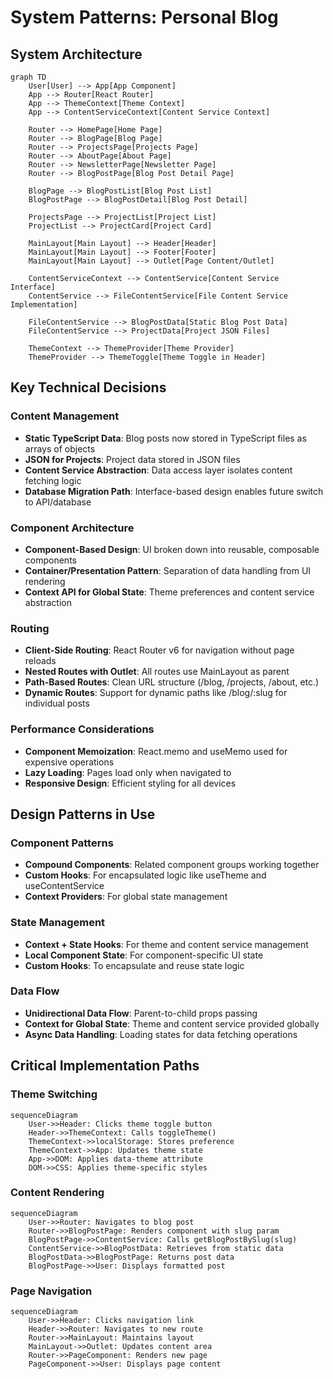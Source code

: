 # System Patterns: Personal Blog

## System Architecture

```mermaid
graph TD
    User[User] --> App[App Component]
    App --> Router[React Router]
    App --> ThemeContext[Theme Context]
    App --> ContentServiceContext[Content Service Context]

    Router --> HomePage[Home Page]
    Router --> BlogPage[Blog Page]
    Router --> ProjectsPage[Projects Page]
    Router --> AboutPage[About Page]
    Router --> NewsletterPage[Newsletter Page]
    Router --> BlogPostPage[Blog Post Detail Page]

    BlogPage --> BlogPostList[Blog Post List]
    BlogPostPage --> BlogPostDetail[Blog Post Detail]

    ProjectsPage --> ProjectList[Project List]
    ProjectList --> ProjectCard[Project Card]

    MainLayout[Main Layout] --> Header[Header]
    MainLayout[Main Layout] --> Footer[Footer]
    MainLayout[Main Layout] --> Outlet[Page Content/Outlet]

    ContentServiceContext --> ContentService[Content Service Interface]
    ContentService --> FileContentService[File Content Service Implementation]

    FileContentService --> BlogPostData[Static Blog Post Data]
    FileContentService --> ProjectData[Project JSON Files]

    ThemeContext --> ThemeProvider[Theme Provider]
    ThemeProvider --> ThemeToggle[Theme Toggle in Header]
```

## Key Technical Decisions

### Content Management

- **Static TypeScript Data**: Blog posts now stored in TypeScript files as arrays of objects
- **JSON for Projects**: Project data stored in JSON files
- **Content Service Abstraction**: Data access layer isolates content fetching logic
- **Database Migration Path**: Interface-based design enables future switch to API/database

### Component Architecture

- **Component-Based Design**: UI broken down into reusable, composable components
- **Container/Presentation Pattern**: Separation of data handling from UI rendering
- **Context API for Global State**: Theme preferences and content service abstraction

### Routing

- **Client-Side Routing**: React Router v6 for navigation without page reloads
- **Nested Routes with Outlet**: All routes use MainLayout as parent
- **Path-Based Routes**: Clean URL structure (/blog, /projects, /about, etc.)
- **Dynamic Routes**: Support for dynamic paths like /blog/:slug for individual posts

### Performance Considerations

- **Component Memoization**: React.memo and useMemo used for expensive operations
- **Lazy Loading**: Pages load only when navigated to
- **Responsive Design**: Efficient styling for all devices

## Design Patterns in Use

### Component Patterns

- **Compound Components**: Related component groups working together
- **Custom Hooks**: For encapsulated logic like useTheme and useContentService
- **Context Providers**: For global state management

### State Management

- **Context + State Hooks**: For theme and content service management
- **Local Component State**: For component-specific UI state
- **Custom Hooks**: To encapsulate and reuse state logic

### Data Flow

- **Unidirectional Data Flow**: Parent-to-child props passing
- **Context for Global State**: Theme and content service provided globally
- **Async Data Handling**: Loading states for data fetching operations

## Critical Implementation Paths

### Theme Switching

```mermaid
sequenceDiagram
    User->>Header: Clicks theme toggle button
    Header->>ThemeContext: Calls toggleTheme()
    ThemeContext->>localStorage: Stores preference
    ThemeContext->>App: Updates theme state
    App->>DOM: Applies data-theme attribute
    DOM->>CSS: Applies theme-specific styles
```

### Content Rendering

```mermaid
sequenceDiagram
    User->>Router: Navigates to blog post
    Router->>BlogPostPage: Renders component with slug param
    BlogPostPage->>ContentService: Calls getBlogPostBySlug(slug)
    ContentService->>BlogPostData: Retrieves from static data
    BlogPostData->>BlogPostPage: Returns post data
    BlogPostPage->>User: Displays formatted post
```

### Page Navigation

```mermaid
sequenceDiagram
    User->>Header: Clicks navigation link
    Header->>Router: Navigates to new route
    Router->>MainLayout: Maintains layout
    MainLayout->>Outlet: Updates content area
    Router->>PageComponent: Renders new page
    PageComponent->>User: Displays page content
```
